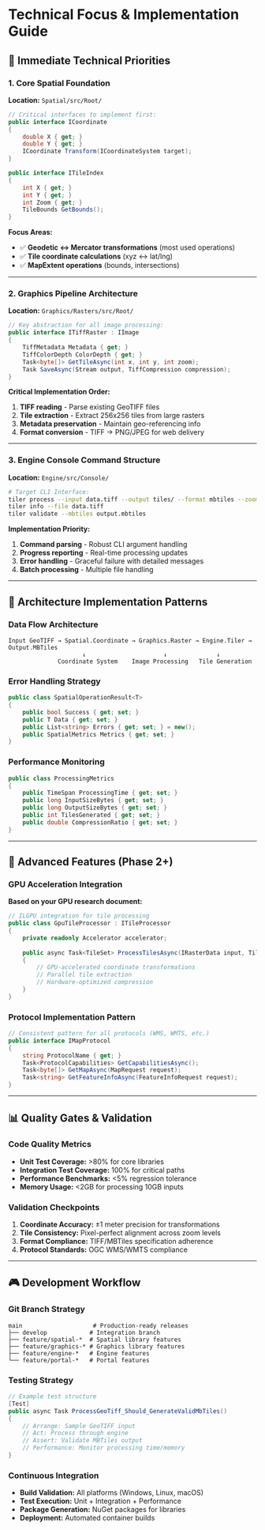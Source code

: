 # Technical Focus & Implementation Guide

## 🎯 Immediate Technical Priorities

### 1. Core Spatial Foundation
**Location:** `Spatial/src/Root/`

```csharp
// Critical interfaces to implement first:
public interface ICoordinate
{
    double X { get; }
    double Y { get; }
    ICoordinate Transform(ICoordinateSystem target);
}

public interface ITileIndex
{
    int X { get; }
    int Y { get; }
    int Zoom { get; }
    TileBounds GetBounds();
}
```

**Focus Areas:**
- ✅ **Geodetic ↔ Mercator transformations** (most used operations)
- ✅ **Tile coordinate calculations** (xyz ↔ lat/lng)
- ✅ **MapExtent operations** (bounds, intersections)

---

### 2. Graphics Pipeline Architecture
**Location:** `Graphics/Rasters/src/Root/`

```csharp
// Key abstraction for all image processing:
public interface ITiffRaster : IImage
{
    TiffMetadata Metadata { get; }
    TiffColorDepth ColorDepth { get; }
    Task<byte[]> GetTileAsync(int x, int y, int zoom);
    Task SaveAsync(Stream output, TiffCompression compression);
}
```

**Critical Implementation Order:**
1. **TIFF reading** - Parse existing GeoTIFF files
2. **Tile extraction** - Extract 256x256 tiles from large rasters
3. **Metadata preservation** - Maintain geo-referencing info
4. **Format conversion** - TIFF → PNG/JPEG for web delivery

---

### 3. Engine Console Command Structure
**Location:** `Engine/src/Console/`

```bash
# Target CLI Interface:
tiler process --input data.tiff --output tiles/ --format mbtiles --zoom 0-18
tiler info --file data.tiff
tiler validate --mbtiles output.mbtiles
```

**Implementation Priority:**
1. **Command parsing** - Robust CLI argument handling
2. **Progress reporting** - Real-time processing updates  
3. **Error handling** - Graceful failure with detailed messages
4. **Batch processing** - Multiple file handling

---

## 🔧 Architecture Implementation Patterns

### Data Flow Architecture
```
Input GeoTIFF → Spatial.Coordinate → Graphics.Raster → Engine.Tiler → Output.MBTiles
                     ↓                      ↓              ↓
              Coordinate System    Image Processing   Tile Generation
```

### Error Handling Strategy
```csharp
public class SpatialOperationResult<T>
{
    public bool Success { get; set; }
    public T Data { get; set; }
    public List<string> Errors { get; set; } = new();
    public SpatialMetrics Metrics { get; set; }
}
```

### Performance Monitoring
```csharp
public class ProcessingMetrics
{
    public TimeSpan ProcessingTime { get; set; }
    public long InputSizeBytes { get; set; }
    public long OutputSizeBytes { get; set; }
    public int TilesGenerated { get; set; }
    public double CompressionRatio { get; set; }
}
```

---

## 🚀 Advanced Features (Phase 2+)

### GPU Acceleration Integration
**Based on your GPU research document:**

```csharp
// ILGPU integration for tile processing
public class GpuTileProcessor : ITileProcessor
{
    private readonly Accelerator accelerator;
    
    public async Task<TileSet> ProcessTilesAsync(IRasterData input, TileConfiguration config)
    {
        // GPU-accelerated coordinate transformations
        // Parallel tile extraction
        // Hardware-optimized compression
    }
}
```

### Protocol Implementation Pattern
```csharp
// Consistent pattern for all protocols (WMS, WMTS, etc.)
public interface IMapProtocol
{
    string ProtocolName { get; }
    Task<ProtocolCapabilities> GetCapabilitiesAsync();
    Task<byte[]> GetMapAsync(MapRequest request);
    Task<string> GetFeatureInfoAsync(FeatureInfoRequest request);
}
```

---

## 📊 Quality Gates & Validation

### Code Quality Metrics
- **Unit Test Coverage:** >80% for core libraries
- **Integration Test Coverage:** 100% for critical paths
- **Performance Benchmarks:** <5% regression tolerance
- **Memory Usage:** <2GB for processing 10GB inputs

### Validation Checkpoints
1. **Coordinate Accuracy:** ±1 meter precision for transformations
2. **Tile Consistency:** Pixel-perfect alignment across zoom levels
3. **Format Compliance:** TIFF/MBTiles specification adherence
4. **Protocol Standards:** OGC WMS/WMTS compliance

---

## 🎮 Development Workflow

### Git Branch Strategy
```
main                    # Production-ready releases
├── develop            # Integration branch
├── feature/spatial-*  # Spatial library features
├── feature/graphics-* # Graphics library features
├── feature/engine-*   # Engine features
└── feature/portal-*   # Portal features
```

### Testing Strategy
```csharp
// Example test structure
[Test]
public async Task ProcessGeoTiff_Should_GenerateValidMbTiles()
{
    // Arrange: Sample GeoTIFF input
    // Act: Process through engine
    // Assert: Validate MBTiles output
    // Performance: Monitor processing time/memory
}
```

### Continuous Integration
- **Build Validation:** All platforms (Windows, Linux, macOS)
- **Test Execution:** Unit + Integration + Performance
- **Package Generation:** NuGet packages for libraries
- **Deployment:** Automated container builds
